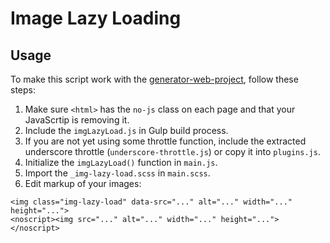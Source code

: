 # Image Lazy Loading

## Usage

To make this script work with the [generator-web-project](https://github.com/davidpustai/generator-web-project), follow these steps:
1. Make sure `<html>` has the `no-js` class on each page and that your JavaScrtip is removing it.
2. Include the `imgLazyLoad.js` in Gulp build process.
3. If you are not yet using some throttle function, include the extracted underscore throttle (`underscore-throttle.js`) or copy it into `plugins.js`.
4. Initialize the `imgLazyLoad()` function in `main.js`.
5. Import the `_img-lazy-load.scss` in `main.scss`.
6. Edit markup of your images:
```
<img class="img-lazy-load" data-src="..." alt="..." width="..." height="...">
<noscript><img src="..." alt="..." width="..." height="..."></noscript>
```
